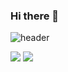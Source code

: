 ### Hi there 👋

<!--
**rlaalswn222/rlaalswn222** is a ✨ _special_ ✨ repository because its `README.md` (this file) appears on your GitHub profile.

Here are some ideas to get you started:

- 🔭 I’m currently working on ...
- 🌱 I’m currently learning ...
- 👯 I’m looking to collaborate on ...
- 🤔 I’m looking for help with ...
- 💬 Ask me about ...
- 📫 How to reach me: ...
- 😄 Pronouns: ...
- ⚡ Fun fact: ...
-->

![header](https://capsule-render.vercel.app/api?type=venom&color=gradient)

<img src="https://img.shields.io/badge/HTML-E34F26?style=for-the-badge&logo=http://www.w3.org/2000/svg&logoColor=E34F26">
<img src="https://img.shields.io/badge/react-61DAFB?style=for-the-badge&logo=![image](https://github.com/rlaalswn222/rlaalswn222/assets/89075360/85ed07fd-9c57-4889-81cd-3e715e385be9)
&logoColor=61DAFB">
